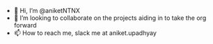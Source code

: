 - 👋 Hi, I’m @aniketNTNX
- 💞️ I’m looking to collaborate on the projects aiding in to take the org forward
- 📫 How to reach me, slack me at aniket.upadhyay

<!---
aniketNTNX/aniketNTNX is a ✨ special ✨ repository because its `README.md` (this file) appears on your GitHub profile.
You can click the Preview link to take a look at your changes.
--->
